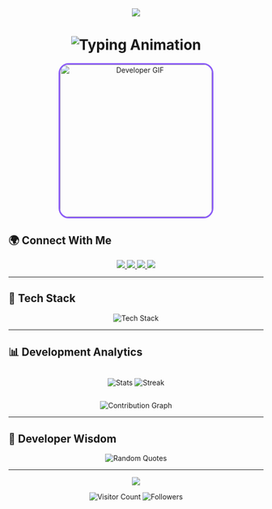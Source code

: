 <!-- 
  🚀 ANONYMOUS GitHub Profile
  Ultra-Modern Design | July 2024
-->

<div align="center">
  <img src="https://capsule-render.vercel.app/api?type=soft&color=0:6366f1,100:8b5cf6&height=150&section=header&text=ANONYMOUS&fontSize=50&fontColor=ffffff&animation=twinkling&fontAlignY=40" />
</div>

<h1 align="center">
  <img src="https://readme-typing-svg.herokuapp.com?font=Fira+Code&size=28&duration=4000&pause=500&color=8b5cf6&center=true&width=800&lines=🛠️+Code+Artisan;🤖+Robotics+Enthusiast;🌐+Network+Alchemist;🚀+Open+Source+Contributor" alt="Typing Animation" />
</h1>

<p align="center">
  <img src="https://media.giphy.com/media/coxQHKASG60HrHtvkt/giphy.gif" width="300" style="border-radius: 20px; border: 3px solid #8b5cf6" alt="Developer GIF"/>
</p>

## 🌍 Connect With Me

<p align="center">
  <a href="mailto:siddhanttimalsina10@gmail.com">
    <img src="https://img.shields.io/badge/-Gmail-EA4335?style=for-the-badge&logo=gmail&logoColor=white&labelColor=1e1e2e"/>
  </a>
  <a href="https://facebook.com/Siddhant.Timalsina.92">
    <img src="https://img.shields.io/badge/-Facebook-1877F2?style=for-the-badge&logo=facebook&logoColor=white&labelColor=1e1e2e"/>
  </a>
  <a href="https://tiktok.com/@sid__ant">
    <img src="https://img.shields.io/badge/-TikTok-000000?style=for-the-badge&logo=tiktok&logoColor=white&labelColor=1e1e2e"/>
  </a>
  <a href="https://youtube.com/@FEELTHEMUSICSID">
    <img src="https://img.shields.io/badge/-YouTube-FF0000?style=for-the-badge&logo=youtube&logoColor=white&labelColor=1e1e2e"/>
  </a>
</p>

---

## 🔧 Tech Stack

<p align="center">
  <img src="https://skillicons.dev/icons?i=c,cpp,python,go,rust,flutter,dart,firebase,linux,git,github,docker,aws,arduino,raspberrypi,ai,ps,figma&perline=9" alt="Tech Stack"/>
</p>

---

## 📊 Development Analytics

<div align="center">
  <div style="display: grid; grid-template-columns: repeat(auto-fit, minmax(300px, 1fr)); gap: 1.5rem;">

![Stats](https://github-readme-stats.vercel.app/api?username=ANONYMOUS-SIDD&show_icons=true&theme=nightowl&hide_border=true&bg_color=1e1e2e&title_color=8b5cf6&icon_color=8b5cf6)
![Streak](https://streak-stats.demolab.com?user=ANONYMOUS-SIDD&theme=nightowl&hide_border=true&background=1e1e2e&ring=8b5cf6&fire=8b5cf6)

  </div>
  
  ![Contribution Graph](https://raw.githubusercontent.com/ANONYMOUS-SIDD/ANONYMOUS-SIDD/main/profile-3d-contrib/profile-night-rainbow.svg)
</div>

---

## 💬 Developer Wisdom

<div align="center">
  <img src="https://readme-typing-svg.herokuapp.com?font=Space+Grotesk&size=20&duration=4000&pause=1000&color=8b5cf6&center=true&width=800&lines=🔮+“Any+fool+can+write+code+that+a+computer+can+understand.+Good+programmers+write+code+that+humans+can+understand.”+-+Martin+Fowler;⚡+“The+only+way+to+go+fast+is+to+go+well.”+-+Robert+C.+Martin;🎯+“Premature+optimization+is+the+root+of+all+evil.”+-+Donald+Knuth" alt="Random Quotes" />
</div>

---

<div align="center">
  <img src="https://capsule-render.vercel.app/api?type=soft&color=0:8b5cf6,100:6366f1&height=120&section=footer&text=Keep+Exploring+✨&fontSize=30&fontColor=ffffff&animation=twinkling" />
  
  <p>
    <img src="https://visitor-badge.laobi.icu/badge?page_id=ANONYMOUS-SIDD.ANONYMOUS-SIDD&style=flat-square&color=8b5cf6" alt="Visitor Count"/>
    <img src="https://img.shields.io/github/followers/ANONYMOUS-SIDD?label=Follow&style=flat-square&color=8b5cf6" alt="Followers"/>
  </p>
</div>
